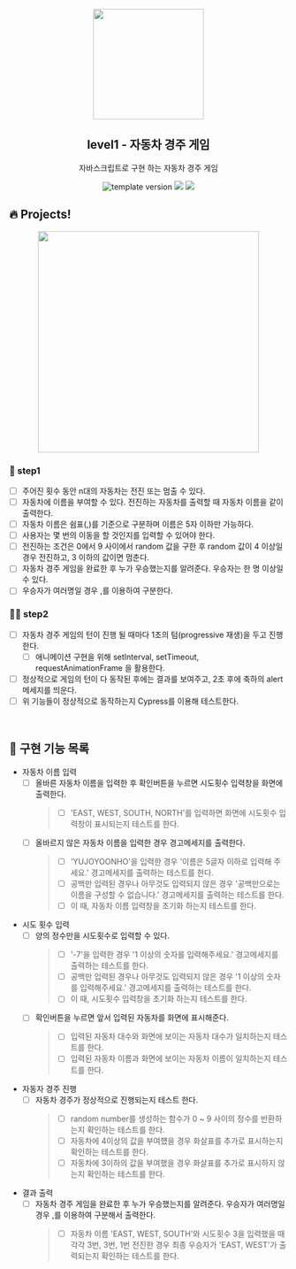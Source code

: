 <p align="middle" >
  <img width="200px;" src="https://user-images.githubusercontent.com/50367798/106415730-2645a280-6493-11eb-876c-ef7172652261.png"/>
</p>
<h2 align="middle">level1 - 자동차 경주 게임</h2>
<p align="middle">자바스크립트로 구현 하는 자동차 경주 게임</p>
<p align="middle">
<img src="https://img.shields.io/badge/version-1.0.0-blue?style=flat-square" alt="template version"/>
<img src="https://img.shields.io/badge/language-html-blue.svg?style=flat-square"/>
<a href="https://github.com/daybrush/moveable/blob/master/LICENSE" target="_blank">
  <img src="https://img.shields.io/github/license/daybrush/moveable.svg?style=flat-square&label=license&color=08CE5D"/>
  </a>
</p>

## 🔥 Projects!

<p align="middle">
  <img width="400" src="https://techcourse-storage.s3.ap-northeast-2.amazonaws.com/7c76e809d82a4a3aa0fd78a86be25427">
</p>

### 🎯 step1

- [ ] 주어진 횟수 동안 n대의 자동차는 전진 또는 멈출 수 있다.
- [ ] 자동차에 이름을 부여할 수 있다. 전진하는 자동차를 출력할 때 자동차 이름을 같이 출력한다.
- [ ] 자동차 이름은 쉼표(,)를 기준으로 구분하며 이름은 5자 이하만 가능하다.
- [ ] 사용자는 몇 번의 이동을 할 것인지를 입력할 수 있어야 한다.
- [ ] 전진하는 조건은 0에서 9 사이에서 random 값을 구한 후 random 값이 4 이상일 경우 전진하고, 3 이하의 값이면 멈춘다.
- [ ] 자동차 경주 게임을 완료한 후 누가 우승했는지를 알려준다. 우승자는 한 명 이상일 수 있다.
- [ ] 우승자가 여러명일 경우 ,를 이용하여 구분한다.

### 🎯🎯 step2

- [ ] 자동차 경주 게임의 턴이 진행 될 때마다 1초의 텀(progressive 재생)을 두고 진행한다.
  - [ ] 애니메이션 구현을 위해 setInterval, setTimeout, requestAnimationFrame 을 활용한다.
- [ ] 정상적으로 게임의 턴이 다 동작된 후에는 결과를 보여주고, 2초 후에 축하의 alert 메세지를 띄운다.
- [ ] 위 기능들이 정상적으로 동작하는지 Cypress를 이용해 테스트한다.

<br>

## 📝 구현 기능 목록

- 자동차 이름 입력
  - [ ] 올바른 자동차 이름을 입력한 후 확인버튼을 누르면 시도횟수 입력창을 화면에 출력한다.
    > - [ ] 'EAST, WEST, SOUTH, NORTH'를 입력하면 화면에 시도횟수 입력창이 표시되는지 테스트를 한다.
  - [ ] 올바르지 않은 자동차 이름을 입력한 경우 경고메세지를 출력한다.
    > - [ ] 'YUJOYOONHO'을 입력한 경우 '이름은 5글자 이하로 입력해 주세요.' 경고메세지를 출력하는 테스트를 한다.
    > - [ ] 공백만 입력된 경우나 아무것도 입력되지 않은 경우 '공백만으로는 이름을 구성할 수 없습니다.' 경고메세지를 출력하는 테스트를 한다.
    > - [ ] 이 때, 자동차 이름 입력창을 초기화 하는지 테스트를 한다.
- 시도 횟수 입력
  - [ ] 양의 정수만을 시도횟수로 입력할 수 있다.
    > - [ ] '-7'을 입력한 경우 '1 이상의 숫자를 입력해주세요.' 경고메세지를 출력하는 테스트를 한다.
    > - [ ] 공백만 입력된 경우나 아무것도 입력되지 않은 경우 '1 이상의 숫자를 입력해주세요.' 경고메세지를 출력하는 테스트를 한다.
    > - [ ] 이 때, 시도횟수 입력창을 초기화 하는지 테스트를 한다.
  - [ ] 확인버튼을 누르면 앞서 입력된 자동차를 화면에 표시해준다.
    > - [ ] 입력된 자동차 대수와 화면에 보이는 자동차 대수가 일치하는지 테스트를 한다.
    > - [ ] 입력된 자동차 이름과 화면에 보이는 자동차 이름이 일치하는지 테스트를 한다.
- 자동자 경주 진행
  - [ ] 자동차 경주가 정상적으로 진행되는지 테스트 한다.
    > - [ ] random number를 생성하는 함수가 0 ~ 9 사이의 정수를 반환하는지 확인하는 테스트를 한다.
    > - [ ] 자동차에 4이상의 값을 부여헀을 경우 화살표를 추가로 표시하는지 확인하는 테스트를 한다.
    > - [ ] 자동차에 3이하의 값을 부여했을 경우 화살표를 추가로 표시하지 않는지 확인하는 테스트를 한다.
- 결과 출력
  - [ ] 자동차 경주 게임을 완료한 후 누가 우승했는지를 알려준다. 우승자가 여러명일 경우 ,를 이용하여 구분해서 출력한다.
    > - [ ] 자동차 이름 'EAST, WEST, SOUTH'와 시도횟수 3을 입력했을 때 각각 3번, 3번, 1번 전진한 경우 최종 우승자가 'EAST, WEST'가 출력되는지 확인하는 테스트를 한다.
